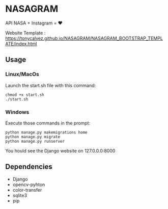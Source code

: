 # NASAGRAM
API NASA + Instagram = ❤️

Website Template : https://tonycalvez.github.io/NASAGRAM/NASAGRAM_BOOTSTRAP_TEMPLATE/index.html

## Usage
### Linux/MacOs
Launch the start.sh file with this command:
~~~
chmod +x start.sh
./start.sh
~~~
### Windows
Execute those commands in the prompt:
~~~
python manage.py makemigrations home
python manage.py migrate
python manage.py runserver
~~~

You hould see the Django website on 127.0.0.0:8000

## Dependencies
  * Django
  * opencv-pyhton
  * color-transfer
  * sqlite3
  * pip
